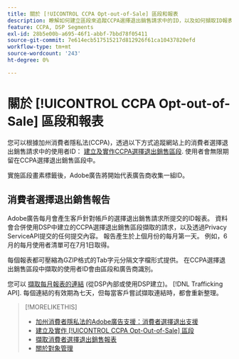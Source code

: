 ```yaml
---
title: 關於 [!UICONTROL CCPA Opt-out-of-Sale] 區段和報表
description: 瞭解如何建立區段來追蹤CCPA選擇退出銷售請求中的ID，以及如何擷取ID報表。
feature: CCPA, DSP Segments
exl-id: 28b5e00b-a695-46f1-abbf-7bbd78f05411
source-git-commit: 7e614ecb517515217d812926f61ca10437820efd
workflow-type: tm+mt
source-wordcount: '243'
ht-degree: 0%

---
```


# 關於 [!UICONTROL CCPA Opt-out-of-Sale] 區段和報表

您可以根據加州消費者隱私法(CCPA)，透過以下方式追蹤網站上的消費者選擇退出銷售請求中的使用者ID： [建立及實作CCPA選擇退出銷售區段](ccpa-opt-out-segment-create.md). 使用者會無限期留在CCPA選擇退出銷售區段中。

實施區段畫素標籤後，Adobe廣告將開始代表廣告商收集一組ID。

## 消費者選擇退出銷售報告

Adobe廣告每月會產生客戶針對帳戶的選擇退出銷售請求所提交的ID報表。 資料會合併使用DSP中建立的CCPA選擇退出銷售區段擷取的請求，以及透過Privacy ServiceAPI提交的任何提交內容。  報告產生於上個月份的每月第一天。 例如，6月的每月使用者清單可在7月1日取得。

每個報表都可壓縮為GZIP格式的Tab字元分隔文字檔形式提供。 在CCPA選擇退出銷售區段中擷取的使用者ID會由區段和廣告商識別。

您可以 [擷取每月報表的連結](ccpa-opt-out-segment-report-retrieve.md) (從DSP內部或使用DSP建立)。 [!DNL Trafficking API]. 每個連結的有效期為七天，但每當客戶嘗試擷取連結時，都會重新整理。

>[!MORELIKETHIS]
>
>* [加州消費者隱私法的Adobe廣告支援：消費者選擇退出支援](/help/privacy/ccpa/ccpa-opt-out-of-sale.md)
>* [建立及實作 [!UICONTROL CCPA Opt-Out-of-Sale] 區段](ccpa-opt-out-segment-create.md)
>* [擷取消費者選擇退出銷售報表](ccpa-opt-out-segment-report-retrieve.md)
>* [關於對象管理](audience-about.md)

